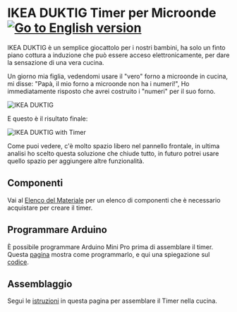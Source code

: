 # IKEA DUKTIG Timer per Microonde [![Go to English version](https://raw.githubusercontent.com/wiki/bobboteck/IkeaDuktigMicrowaveTimer/images/80x40-United_Kingdom.png)](README.md)

IKEA DUKTIG è un semplice giocattolo per i nostri bambini, ha solo un finto piano cottura a induzione che può essere acceso elettronicamente, per dare la sensazione di una vera cucina.

Un giorno mia figlia, vedendomi usare il "vero" forno a microonde in cucina, mi disse: "Papà, il mio forno a microonde non ha i numeri!", Ho immediatamente risposto che avrei costruito i "numeri" per il suo forno.

![IKEA DUKTIG](https://www.ikea.com/it/it/images/products/duktig-play-kitchen__0756010_PE754469_S5.JPG?f=xs)

E questo è il risultato finale:

![IKEA DUKTIG with Timer](https://raw.githubusercontent.com/wiki/bobboteck/IkeaDuktigMicrowaveTimer/images/Ikea-duktig-microwave-timer.jpg)

Come puoi vedere, c'è molto spazio libero nel pannello frontale, in ultima analisi ho scelto questa soluzione che chiude tutto, in futuro potrei usare quello spazio per aggiungere altre funzionalità.

## Componenti

Vai al [Elenco del Materiale](https://github.com/bobboteck/IkeaDuktigMicrowaveTimer/wiki/Bill-of-Material) per un elenco di componenti che è necessario acquistare per creare il timer.

## Programmare Arduino

È possibile programmare Arduino Mini Pro prima di assemblare il timer. Questa [pagina](https://github.com/bobboteck/IkeaDuktigMicrowaveTimer/wiki/Programming-the-Arduino) mostra come programmarlo, e qui una spiegazione sul [codice](https://github.com/bobboteck/IkeaDuktigMicrowaveTimer/wiki/Code-explain).

## Assemblaggio

Segui le [istruzioni](https://github.com/bobboteck/IkeaDuktigMicrowaveTimer/wiki/Assembling-the-timer) in questa pagina per assemblare il Timer nella cucina.
